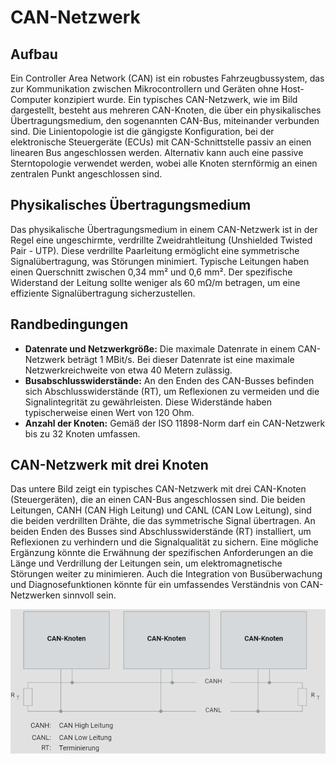 # CAN-Netzwerk

## Aufbau

Ein Controller Area Network (CAN) ist ein robustes Fahrzeugbussystem, das zur Kommunikation zwischen Mikrocontrollern und Geräten ohne Host-Computer konzipiert wurde. Ein typisches CAN-Netzwerk, wie im Bild dargestellt, besteht aus mehreren CAN-Knoten, die über ein physikalisches Übertragungsmedium, den sogenannten CAN-Bus, miteinander verbunden sind. Die Linientopologie ist die gängigste Konfiguration, bei der elektronische Steuergeräte (ECUs) mit CAN-Schnittstelle passiv an einen linearen Bus angeschlossen werden. Alternativ kann auch eine passive Sterntopologie verwendet werden, wobei alle Knoten sternförmig an einen zentralen Punkt angeschlossen sind.

## Physikalisches Übertragungsmedium

Das physikalische Übertragungsmedium in einem CAN-Netzwerk ist in der Regel eine ungeschirmte, verdrillte Zweidrahtleitung (Unshielded Twisted Pair - UTP). Diese verdrillte Paarleitung ermöglicht eine symmetrische Signalübertragung, was Störungen minimiert. Typische Leitungen haben einen Querschnitt zwischen 0,34 mm² und 0,6 mm². Der spezifische Widerstand der Leitung sollte weniger als 60 mΩ/m betragen, um eine effiziente Signalübertragung sicherzustellen.

## Randbedingungen

- **Datenrate und Netzwerkgröße:** Die maximale Datenrate in einem CAN-Netzwerk beträgt 1 MBit/s. Bei dieser Datenrate ist eine maximale Netzwerkreichweite von etwa 40 Metern zulässig.
- **Busabschlusswiderstände:** An den Enden des CAN-Busses befinden sich Abschlusswiderstände (RT), um Reflexionen zu vermeiden und die Signalintegrität zu gewährleisten. Diese Widerstände haben typischerweise einen Wert von 120 Ohm.
- **Anzahl der Knoten:** Gemäß der ISO 11898-Norm darf ein CAN-Netzwerk bis zu 32 Knoten umfassen.

## CAN-Netzwerk mit drei Knoten

Das untere Bild zeigt ein typisches CAN-Netzwerk mit drei CAN-Knoten (Steuergeräten), die an einen CAN-Bus angeschlossen sind. Die beiden Leitungen, CANH (CAN High Leitung) und CANL (CAN Low Leitung), sind die beiden verdrillten Drähte, die das symmetrische Signal übertragen. An beiden Enden des Busses sind Abschlusswiderstände (RT) installiert, um Reflexionen zu verhindern und die Signalqualität zu sichern. Eine mögliche Ergänzung könnte die Erwähnung der spezifischen Anforderungen an die Länge und Verdrillung der Leitungen sein, um elektromagnetische Störungen weiter zu minimieren. Auch die Integration von Busüberwachung und Diagnosefunktionen könnte für ein umfassendes Verständnis von CAN-Netzwerken sinnvoll sein.

![CAN-Knoten](/img/can/can_knoten.png)
